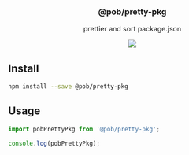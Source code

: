 <h3 align="center">
  @pob/pretty-pkg
</h3>

<p align="center">
  prettier and sort package.json
</p>

<p align="center">
  <a href="https://npmjs.org/package/@pob/pretty-pkg"><img src="https://img.shields.io/npm/v/@pob/pretty-pkg.svg?style=flat-square"></a>
</p>

## Install

```bash
npm install --save @pob/pretty-pkg
```

## Usage

```js
import pobPrettyPkg from '@pob/pretty-pkg';

console.log(pobPrettyPkg);
```

